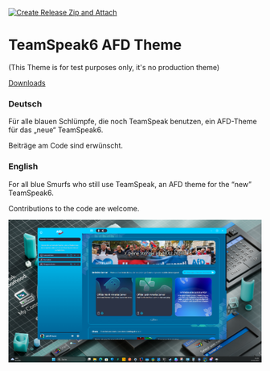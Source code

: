 [![Create Release Zip and Attach](https://github.com/Gamer08YT/AFD-TeamSpeak6-Theme/actions/workflows/release-zip.yml/badge.svg?event=deployment_status)](https://github.com/Gamer08YT/AFD-TeamSpeak6-Theme/actions/workflows/release-zip.yml)

# TeamSpeak6 AFD Theme

(This Theme is for test purposes only, it's no production theme)

[Downloads](https://github.com/Gamer08YT/AFD-TeamSpeak6-Theme/releases)

### Deutsch

Für alle blauen Schlümpfe, die noch TeamSpeak benutzen, ein AFD-Theme für das „neue“ TeamSpeak6.

Beiträge am Code sind erwünscht.

### English

For all blue Smurfs who still use TeamSpeak, an AFD theme for the “new” TeamSpeak6.

Contributions to the code are welcome.

<img src="img.png">

